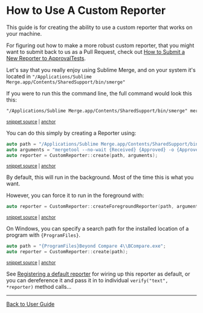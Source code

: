 <!--
GENERATED FILE - DO NOT EDIT
This file was generated by [MarkdownSnippets](https://github.com/SimonCropp/MarkdownSnippets).
Source File: /doc/how_tos/mdsource/UseACustomReporter.source.md
To change this file edit the source file and then execute ./run_markdown_templates.sh.
-->

<a id="top"></a>

# How to Use A Custom Reporter



This guide is for creating the ability to use a custom reporter that works on your machine.

For figuring out how to make a more robust custom reporter, that you might want to submit back to us as a Pull Request, check out [How to Submit a New Reporter to ApprovalTests](/doc/how_tos/SubmitANewReporterToApprovalTests.md#top).

Let's say that you really enjoy using Sublime Merge, and on your system it's located in `"/Applications/Sublime Merge.app/Contents/SharedSupport/bin/smerge"`

If you were to run this the command line, the full command would look this this:

<!-- snippet: CustomReporterTests.Creating_Custom_Reporters.approved.txt -->
<a id='snippet-CustomReporterTests.Creating_Custom_Reporters.approved.txt'/></a>
```txt
"/Applications/Sublime Merge.app/Contents/SharedSupport/bin/smerge" mergetool --no-wait "test.received.txt" "test.approved.txt" -o "test.approved.txt" &
```
<sup><a href='/tests/DocTest_Tests/reporters/approval_tests/CustomReporterTests.Creating_Custom_Reporters.approved.txt#L1-L1' title='File snippet `CustomReporterTests.Creating_Custom_Reporters.approved.txt` was extracted from'>snippet source</a> | <a href='#snippet-CustomReporterTests.Creating_Custom_Reporters.approved.txt' title='Navigate to start of snippet `CustomReporterTests.Creating_Custom_Reporters.approved.txt`'>anchor</a></sup>
<!-- endsnippet -->

You can do this simply by creating a Reporter using:

<!-- snippet: use_custom_reporter -->
<a id='snippet-use_custom_reporter'/></a>
```cpp
auto path = "/Applications/Sublime Merge.app/Contents/SharedSupport/bin/smerge";
auto arguments = "mergetool --no-wait {Received} {Approved} -o {Approved}";
auto reporter = CustomReporter::create(path, arguments);
```
<sup><a href='/tests/DocTest_Tests/reporters/CustomReporterTests.cpp#L9-L13' title='File snippet `use_custom_reporter` was extracted from'>snippet source</a> | <a href='#snippet-use_custom_reporter' title='Navigate to start of snippet `use_custom_reporter`'>anchor</a></sup>
<!-- endsnippet -->

By default, this will run in the background. Most of the time this is what you want.

However, you can force it to run in the foreground with:

<!-- snippet: use_custom_foreground_reporter -->
<a id='snippet-use_custom_foreground_reporter'/></a>
```cpp
auto reporter = CustomReporter::createForegroundReporter(path, arguments);
```
<sup><a href='/tests/DocTest_Tests/reporters/CustomReporterTests.cpp#L39-L41' title='File snippet `use_custom_foreground_reporter` was extracted from'>snippet source</a> | <a href='#snippet-use_custom_foreground_reporter' title='Navigate to start of snippet `use_custom_foreground_reporter`'>anchor</a></sup>
<!-- endsnippet -->

On Windows, you can specify a search path for the installed location of a program with `{ProgramFiles}`.

<!-- snippet: use_custom_windows_reporter -->
<a id='snippet-use_custom_windows_reporter'/></a>
```cpp
auto path = "{ProgramFiles}Beyond Compare 4\\BCompare.exe";
auto reporter = CustomReporter::create(path);
```
<sup><a href='/tests/DocTest_Tests/reporters/CustomReporterTests.cpp#L22-L25' title='File snippet `use_custom_windows_reporter` was extracted from'>snippet source</a> | <a href='#snippet-use_custom_windows_reporter' title='Navigate to start of snippet `use_custom_windows_reporter`'>anchor</a></sup>
<!-- endsnippet -->

See [Registering a default reporter](/doc/Reporters.md#registering-a-default-reporter) for wiring up this reporter as default, or you can dereference it and pass it in to individual `verify("text", *reporter)` method calls...

---

[Back to User Guide](/doc/README.md#top)
